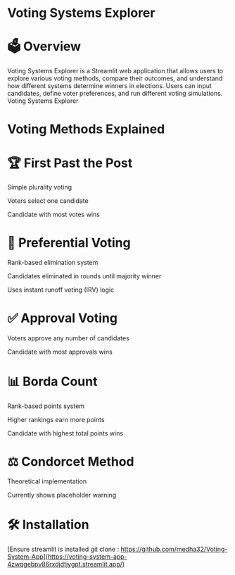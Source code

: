 # Voting Systems Explorer

# 🗳️ Overview

Voting Systems Explorer is a Streamlit web application that allows users to explore various voting methods, compare their outcomes, and understand how different systems determine winners in elections. Users can input candidates, define voter preferences, and run different voting simulations.
Voting Systems Explorer

# Voting Methods Explained

# 🏆 First Past the Post
Simple plurality voting

Voters select one candidate

Candidate with most votes wins

# 🔄 Preferential Voting
Rank-based elimination system

Candidates eliminated in rounds until majority winner

Uses instant runoff voting (IRV) logic

# ✅ Approval Voting
Voters approve any number of candidates

Candidate with most approvals wins

# 📊 Borda Count
Rank-based points system

Higher rankings earn more points

Candidate with highest total points wins

# ⚖️ Condorcet Method 
Theoretical implementation

Currently shows placeholder warning

# 🛠️ Installation
[Ensure streamlit is installed
git clone : https://github.com/medha32/Voting-System-App](https://voting-system-app-4zwqgebpv86rxdjdtjygpt.streamlit.app/)
